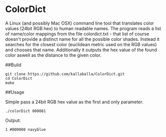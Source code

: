 ColorDict
============

A Linux (and possibly Mac OSX) command line tool that translates color values (24bit RGB hex) to human readable names. The program reads a list of name/color mappings
from the file colordict.txt - that list of course doesn't provide a distinct name for all the possible color shades.
Instead it searches for the closest color (euclidean metric used on the RGB values) and chooses that name.
Additionally it outputs the hex value of the found color aswell as the distance to the given color.

##Build

    git clone https://github.com/kallaballa/ColorDict.git
    cd ColorDict
    make

##Usage

Simple pass a 24bit RGB hex value as the first and only parameter. 

    ./colorDict 000081

Output:

    1 #000080 navyblue
